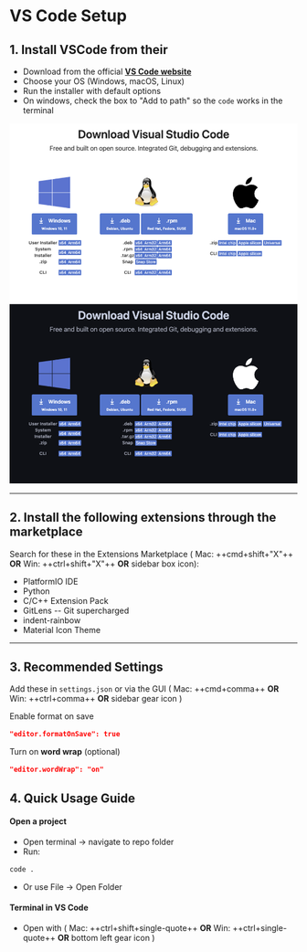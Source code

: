 # VS Code Setup

## 1. Install VSCode from their

-   Download from the official **[VS Code website](https://code.visualstudio.com/download)**
-   Choose your OS (Windows, macOS, Linux)
-   Run the installer with default options
-   On windows, check the box to "Add to path" so the `code` works in the terminal

![VS Code marketplace (light)](../assets/images/vscode-download-light.png#only-light)
![VS Code marketplace (dark)](../assets/images/vscode-download-dark.png#only-dark)

---

## 2. Install the following extensions through the marketplace

Search for these in the Extensions Marketplace ( Mac: ++cmd+shift+"X"++ **OR** Win: ++ctrl+shift+"X"++ **OR** sidebar box icon):

-   PlatformIO IDE
-   Python
-   C/C++ Extension Pack
-   GitLens -- Git supercharged
-   indent-rainbow
-   Material Icon Theme

---

## 3. Recommended Settings

Add these in `settings.json` or via the GUI ( Mac: ++cmd+comma++ **OR** Win: ++ctrl+comma++ **OR** sidebar gear icon )

Enable format on save

```json
"editor.formatOnSave": true
```

Turn on **word wrap** (optional)

```json
"editor.wordWrap": "on"
```

## 4. Quick Usage Guide

#### Open a project

-   Open terminal → navigate to repo folder
-   Run:

```bash
code .
```

-   Or use File → Open Folder

#### Terminal in VS Code

-   Open with ( Mac: ++ctrl+shift+single-quote++ **OR** Win: ++ctrl+single-quote++ **OR** bottom left gear icon )
